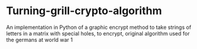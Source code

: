 # Turning-grill-crypto-algorithm
An implementation in Python of a graphic encrypt method to take strings of letters in a matrix with special holes, to encrypt, original algorithm used for the germans at world war 1
